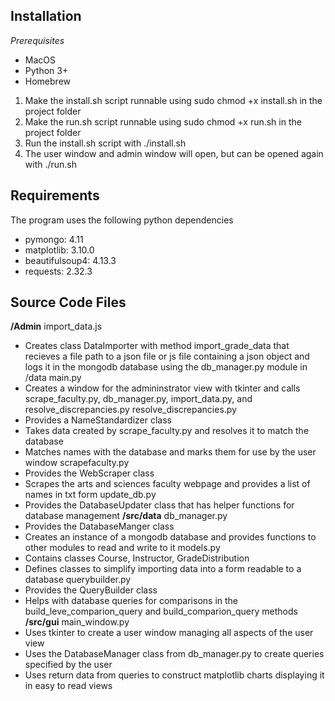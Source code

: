 ## Installation

*Prerequisites*
- MacOS
- Python 3+
- Homebrew

1. Make the install.sh script runnable using sudo chmod +x install.sh in the project folder
2. Make the run.sh script runnable using sudo chmod +x run.sh in the project folder
2. Run the install.sh script with ./install.sh
3. The user window and admin window will open, but can be opened again with ./run.sh

## Requirements
The program uses the following python dependencies
- pymongo: 4.11
- matplotlib: 3.10.0
- beautifulsoup4: 4.13.3
- requests: 2.32.3

## Source Code Files
**/Admin**
import_data.js
- Creates class DataImporter with method import_grade_data that recieves a file path to a json file or js file containing a json object and logs it in the mongodb database using the db_manager.py module in /data
main.py
- Creates a window for the admininstrator view with tkinter and calls scrape_faculty.py, db_manager.py, import_data.py, and resolve_discrepancies.py
resolve_discrepancies.py
- Provides a NameStandardizer class
- Takes data created by scrape_faculty.py and resolves it to match the database
- Matches names with the database and marks them for use by the user window
scrapefaculty.py
- Provides the WebScraper class
- Scrapes the arts and sciences faculty webpage and provides a list of names in txt form
update_db.py
- Provides the DatabaseUpdater class that has helper functions for database management
**/src/data**
db_manager.py
- Provides the DatabaseManger class
- Creates an instance of a mongodb database and provides functions to other modules to read and write to it
models.py
- Contains classes Course, Instructor, GradeDistribution
- Defines classes to simplify importing data into a form readable to a database
querybuilder.py
- Provides the QueryBuilder class
- Helps with database queries for comparisons in the build_leve_comparion_query and build_comparion_query methods
**/src/gui**
main_window.py
- Uses tkinter to create a user window managing all aspects of the user view
- Uses the DatabaseManager class from db_manager.py to create queries specified by the user
- Uses return data from queries to construct matplotlib charts displaying it in easy to read views